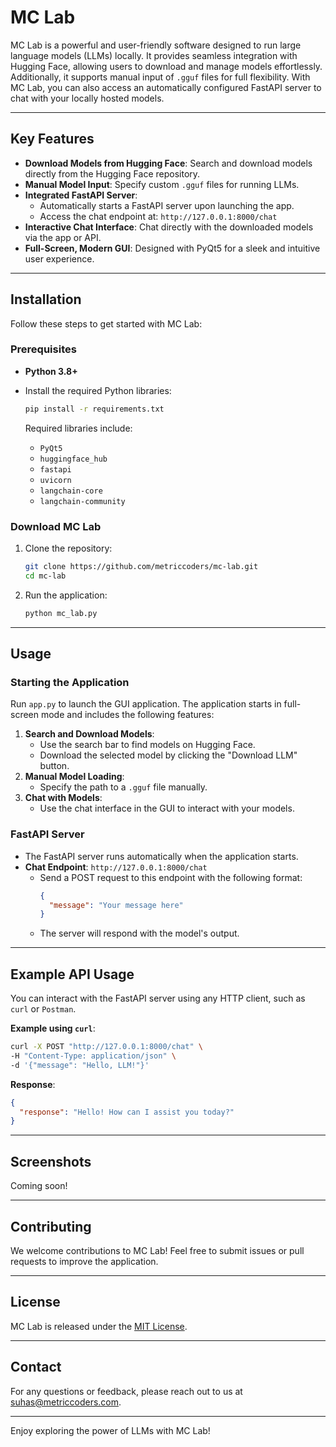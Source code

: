# MC Lab

MC Lab is a powerful and user-friendly software designed to run large language models (LLMs) locally. It provides seamless integration with Hugging Face, allowing users to download and manage models effortlessly. Additionally, it supports manual input of `.gguf` files for full flexibility. With MC Lab, you can also access an automatically configured FastAPI server to chat with your locally hosted models.

---

## Key Features

- **Download Models from Hugging Face**: Search and download models directly from the Hugging Face repository.
- **Manual Model Input**: Specify custom `.gguf` files for running LLMs.
- **Integrated FastAPI Server**:
  - Automatically starts a FastAPI server upon launching the app.
  - Access the chat endpoint at: `http://127.0.0.1:8000/chat`
- **Interactive Chat Interface**: Chat directly with the downloaded models via the app or API.
- **Full-Screen, Modern GUI**: Designed with PyQt5 for a sleek and intuitive user experience.

---

## Installation

Follow these steps to get started with MC Lab:

### Prerequisites

- **Python 3.8+**
- Install the required Python libraries:
  ```bash
  pip install -r requirements.txt
  ```
  
  Required libraries include:
  - `PyQt5`
  - `huggingface_hub`
  - `fastapi`
  - `uvicorn`
  - `langchain-core`
  - `langchain-community`

### Download MC Lab

1. Clone the repository:
   ```bash
   git clone https://github.com/metriccoders/mc-lab.git
   cd mc-lab
   ```

2. Run the application:
   ```bash
   python mc_lab.py
   ```

---

## Usage

### Starting the Application

Run `app.py` to launch the GUI application. The application starts in full-screen mode and includes the following features:

1. **Search and Download Models**:
   - Use the search bar to find models on Hugging Face.
   - Download the selected model by clicking the "Download LLM" button.
2. **Manual Model Loading**:
   - Specify the path to a `.gguf` file manually.
3. **Chat with Models**:
   - Use the chat interface in the GUI to interact with your models.

### FastAPI Server

- The FastAPI server runs automatically when the application starts.
- **Chat Endpoint**: `http://127.0.0.1:8000/chat`
  - Send a POST request to this endpoint with the following format:
    ```json
    {
      "message": "Your message here"
    }
    ```
  - The server will respond with the model's output.

---

## Example API Usage

You can interact with the FastAPI server using any HTTP client, such as `curl` or `Postman`.

**Example using `curl`**:

```bash
curl -X POST "http://127.0.0.1:8000/chat" \
-H "Content-Type: application/json" \
-d '{"message": "Hello, LLM!"}'
```

**Response**:
```json
{
  "response": "Hello! How can I assist you today?"
}
```

---

## Screenshots

Coming soon!

---

## Contributing

We welcome contributions to MC Lab! Feel free to submit issues or pull requests to improve the application.

---

## License

MC Lab is released under the [MIT License](LICENSE).

---

## Contact

For any questions or feedback, please reach out to us at [suhas@metriccoders.com](mailto:suhas@metriccoders.com).

---

Enjoy exploring the power of LLMs with MC Lab!

